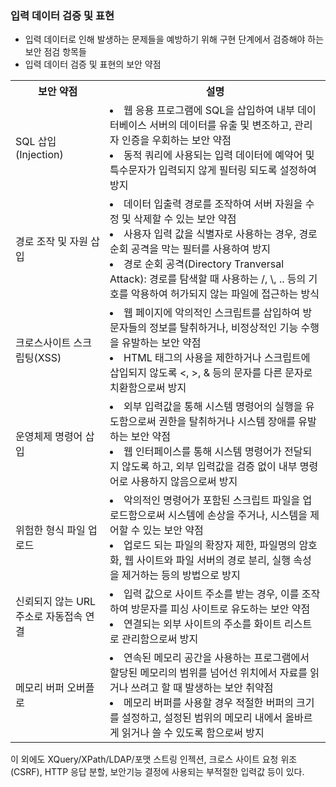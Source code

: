 ### 입력 데이터 검증 및 표현
- 입력 데이터로 인해 발생하는 문제들을 예방하기 위해 구현 단계에서 검증해야 하는 보안 점검 항목들
- 입력 데이터 검증 및 표현의 보안 약점

<table>
<tr>
<th>보안 약점</th><th>설명</th></tr>
<tr>
<td>SQL 삽입(Injection)</td>
<td>
<li>웹 응용 프로그램에 SQL을 삽입하여 내부 데이터베이스 서버의 데이터를 유출 및 변조하고, 관리자 인증을 우회하는 보안 약점</li>
<li>동적 쿼리에 사용되는 입력 데이터에 예약어 및 특수문자가 입력되지 않게 필터링 되도록 설정하여 방지</li></td>
</tr>
<tr>
<td>경로 조작 및 자원 삽입</td>
<td><li>데이터 입출력 경로를 조작하여 서버 자원을 수정 및 삭제할 수 있는 보안 약점</li>
<li>사용자 입력 값을 식별자로 사용하는 경우, 경로 순회 공격을 막는 필터를 사용하여 방지</li>
<li>경로 순회 공격(Directory Tranversal Attack): 경로를 탐색할 때 사용하는 /, \, .. 등의 기호를 악용하여 허가되지 않는 파일에 접근하는 방식</li>
</td>

</tr>
<tr><td>크로스사이트 스크립팅(XSS)</td>
<td><li>웹 페이지에 악의적인 스크립트를 삽입하여 방문자들의 정보를 탈취하거나, 비정상적인 기능 수행을 유발하는 보안 약점</li><li>HTML 태그의 사용을 제한하거나 스크립트에 삽입되지 않도록 <, >, & 등의 문자를 다른 문자로 치환함으로써 방지</li></td></tr>
<tr>
<td>운영체제 명령어 삽입</td>
<td><li>외부 입력값을 통해 시스템 명령어의 실행을 유도함으로써 권한을 탈취하거나 시스템 장애를 유발하는 보안 약점</li>
<li>웹 인터페이스를 통해 시스템 명령어가 전달되지 않도록 하고, 외부 입력값을 검증 없이 내부 명령어로 사용하지 않음으로써 방지</li></td>
</tr>
<tr>
<td>위험한 형식 파일 업로드</td>
<td>
<li>악의적인 명령어가 포함된 스크립트 파일을 업로드함으로써 시스템에 손상을 주거나, 시스템을 제어할 수 있는 보안 약점</li>
<li>업로드 되는 파일의 확장자 제한, 파일명의 암호화, 웹 사이트와 파일 서버의 경로 분리, 실행 속성을 제거하는 등의 방법으로 방지</li>
</td>
</tr>
<tr>
<td>신뢰되지 않는 URL 주소로 자동접속 연결</td>
<td><li>입력 값으로 사이트 주소를 받는 경우, 이를 조작하여 방문자를 피싱 사이트로 유도하는 보안 약점</li>
<li>연결되는 외부 사이트의 주소를 화이트 리스트로 관리함으로써 방지</li>
</td>
</tr>
<tr>
<td>메모리 버퍼 오버플로</td>
<td><li>연속된 메모리 공간을 사용하는 프로그램에서 할당된 메모리의 범위를 넘어선 위치에서 자료를 읽거나 쓰려고 할 때 발생하는 보안 취약점</li>
<li>메모리 버퍼를 사용할 경우 적절한 버퍼의 크기를 설정하고, 설정된 범위의 메모리 내에서 올바르게 읽거나 쓸 수 있도록 함으로써 방지</li></td>
</tr>
</table>

이 외에도 XQuery/XPath/LDAP/포맷 스트링 인젝션, 크로스 사이트 요청 위조(CSRF), HTTP 응답 분할, 보안기능 결정에 사용되는 부적절한 입력값 등이 있다.